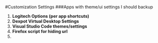 #Customization Settings 
###Apps with theme/ui settings I should backup
1. **Logitech Options (per app shortcuts)**
2. **Dexpot Virtual Desktop Settings**
3. **Visual Studio Code themes/settings**
4. **Firefox script for hiding url**
5. 
